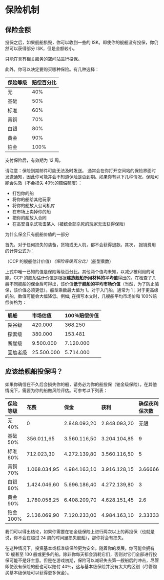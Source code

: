 # 保险机制

## 保险金额

投保之后，如果舰船损毁，你可以收到一些的 ISK。即使你的舰船没有投保，你仍然可以获得部分 ISK，但是金额较小。

只能在具有相关服务的空间站进行投保。

此外，你可以决定要购买哪种保险。有几种选择：

| 保险等级 | 赔偿百分比 |
| :--- | :--- |
| 无 | 40% |
| 基础 | 50% |
| 标准 | 60% |
| 青铜 | 70% |
| 白银 | 80% |
| 黄金 | 90% |
| 铂金 | 100% |

支付保险后，有效期为 12 周。

请注意：保险到期邮件可能无法及时发送。 通常会在你打开空间站的保险界面时发送通知，因此你可能并会不知道保险是否到期。如果你有以下几种情况，保险可能会失效（不会损失 40％的赔偿额度）：

* 打包你的船
* 将你的船给其他玩家
* 将你的船放入公司机库
* 在市场上卖掉你的船
* 把你的船放入合同
* 在高安自杀式攻击某人（被统合部杀死的玩家无法获得保险）

为什么保金只有舰船价值的一部分

首先，对于任何损失的装备，货物或无人机，都不会获得退款。其次， 报销费用的计算公式为：

（CCP 的舰船估计价值）_（保险等级百分比）_（船型乘数）

上式中唯一已知的值是保险等级百分比。其他两个值均未知，以减少被利用的可能。CCP 的舰船估计价值是根据**建造舰船所用材料的平均值**得出的。在检查了几艘不同舰船的保金后可得出，该价值**低于舰船的平均市场价值**（当然，为了防止骗保，该价值必须更低）。船型乘数最大值为 1。对于入门船，通常为 1；对于更高级的船，数值可能会大幅降低。例如; 在撰写本文时，几艘船平均市场价和 100%赔偿价格为：

| 舰船 | 市场估值 | 100％赔偿价值 |
| :--- | :--- | :--- |
| 裂谷级 | 420.000 | 368.250 |
| 探索级 | 380.000 | 153.481 |
| 断崖级 | 9.500.000 | 7.120.000 |
| 回旋者级 | 25.500.000 | 5.714.000 |

## 应该给舰船投保吗？

如果你确信在不久后会损失你的船，请务必为你的船投保（铂金级保险）。在其他情况下，需要为你的船做风险评估。可参考以下列表：

| 保险等级 | 花费 | 保金 | 获利 | 确保获利的投保次数 |
| :--- | :--- | :--- | :--- | :--- |
| 无 40% | 0 | 2.848.093,20 | 2.848.093,20 | 无限 |
| 基础 50% | 356.011,65 | 3.560.116,50 | 3.204.104,85 | 9 |
| 标准 60% | 712.023,30 | 4.272.139,80 | 3.560.116,50 | 5 |
| 青铜 70% | 1.068.034,95 | 4.984.163,10 | 3.916.128,15 | 3.666666667 |
| 白银 80% | 1.424.046,60 | 5.696.186,40 | 4.272.139,80 | 3 |
| 黄金 90% | 1.780.058,25 | 6.408.209,70 | 4.628.151,45 | 2.6 |
| 铂金 100% | 2.136.069,90 | 7.120.233,00 | 4.984.163,10 | 2.333333333 |

我们可以得出结论，如果你需要在铂金级保险上进行两次以上的再投保（也就是说，你不会在超过 24 周的时间里损失舰船），那你将会有损失。

在这种情况下，投资基本或标准级保险更为安全。随着你的发展，你可能会拥有 10 艘甚至 100 艘或更多的船。除非你每天都会消耗它们，否则对它们全部进行投保可能不是好主意。但是在游戏初期，保险可以减轻失去第一艘船后的冲击，尽管即使没有保险的船也可以赔付 40％，这与基本级保险并没有太大的区别（尽管购买基本级保险可以获得更多保金）。

